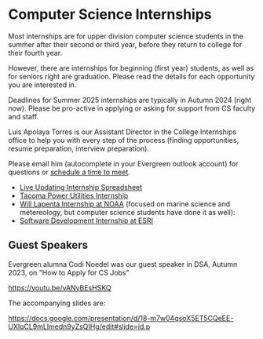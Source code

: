 # Computer Science Internships

Most internships are for upper division computer science students in the summer after their second or third year,
before they return to college for their fourth year.

However, there are internships for beginning (first year) students, as well as for seniors right are graduation.
Please read the details for each opportunity you are interested in.

Deadlines for Summer 2025 internships are typically in Autumn 2024 (right now). Please be pro-active
in applying or asking for support from CS faculty and staff.

Luis Apolaya Torres is our Assistant Director in the College Internships office to help you with every step of
the process (finding opportunities, resume preparation, interview preparation).

Please email him (autocomplete in your Evergreen outlook account) for questions or [schedule a time to meet](https://nam02.safelinks.protection.outlook.com/?url=https%3A%2F%2Foutlook.office.com%2Fbookwithme%2Fuser%2Fd73452274ea64fd7a9e62cad623b893a%40evergreen.edu%3Fanonymous%26ep%3Dplink&data=05%7C02%7CPaul.Pham%40evergreen.edu%7Caafbb0d5a6314d641ba308dcff632dd4%7C22adcff7c06f49a68f2050711c40ddaa%7C0%7C0%7C638666048663875191%7CUnknown%7CTWFpbGZsb3d8eyJWIjoiMC4wLjAwMDAiLCJQIjoiV2luMzIiLCJBTiI6Ik1haWwiLCJXVCI6Mn0%3D%7C0%7C%7C%7C&sdata=7itFvZmhGKuIZzrR51pK2TUIMmzlo6TovUOtgPZOZUw%3D&reserved=0).

* [Live Updating Internship Spreadsheet](https://evergreen0-my.sharepoint.com/:x:/g/personal/luis_apolaya_torres_evergreen_edu/EcARCzILp61MhhBi44ekkggBMbLDZYwj-eFK8WD-wy48pg?e=4gQpcs&CID=d215b316-4b8a-9cdc-735d-8014742311e7&clickParams=eyJYLUFwcE5hbWUiOiJNaWNyb3NvZnQgT3V0bG9vayBXZWIgQXBwIiwiWC1BcHBWZXJzaW9uIjoiMjAyNDEwMjUwMDMuMzQiLCJPUyI6Ik1hYyBPUyBYIHVuZGVmaW5lZCJ9)
* [Tacoma Power Utilities Internship](https://www.governmentjobs.com/careers/tacoma/jobs/4853706-0/power-resource-modeling-engineering-intern)
* [Will Lapenta Internship at NOAA](https://vlab.noaa.gov/web/lapenta-internship-program/home) (focused on marine science and metereology, but computer science students have done it as well):
* [Software Development Internship at ESRI](https://app.ripplematch.com/v2/public/job/ef1945dc/details?from_page=tracking_link&tl=b96b5944)

## Guest Speakers

Evergreen alumna Codi Noedel was our guest speaker in DSA, Autumn 2023, on "How to Apply for CS Jobs"

https://youtu.be/vANyBEsHSKQ

The accompanying slides are:

https://docs.google.com/presentation/d/18-m7w04qsoX5ET5CQeEE-UXlqCL9mLlmedn9yZsQIHg/edit#slide=id.p
